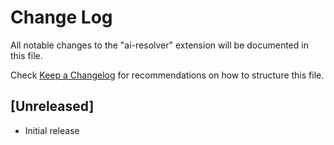 # Change Log

All notable changes to the "ai-resolver" extension will be documented in this file.

Check [Keep a Changelog](http://keepachangelog.com/) for recommendations on how to structure this file.

## [Unreleased]

- Initial release